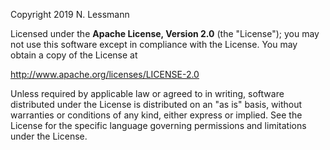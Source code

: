 Copyright 2019 N. Lessmann

Licensed under the **Apache License, Version 2.0** (the "License");
you may not use this software except in compliance with the License.
You may obtain a copy of the License at

http://www.apache.org/licenses/LICENSE-2.0

Unless required by applicable law or agreed to in writing, software
distributed under the License is distributed on an "as is" basis,
without warranties or conditions of any kind, either express or implied.
See the License for the specific language governing permissions and
limitations under the License.